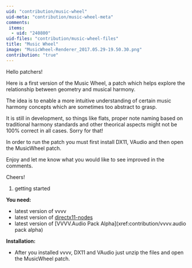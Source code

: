 ```yaml
---
uid: "contribution/music-wheel"
uid-meta: "contribution/music-wheel-meta"
comments: 
 items: 
  - uid: "240800"
uid-files: "contribution/music-wheel-files"
title: "Music Wheel"
image: "MusicWheel-Renderer_2017.05.29-19.50.30.png"
contribution: "true"
---
```


Hello patchers!

Here is a first version of the Music Wheel, a patch which helps explore the relationship between geometry and musical harmony.

The idea is to enable a more intuitive understanding of certain music harmony concepts which are sometimes too abstract to grasp.

It is still in development, so things like flats, proper note naming based on traditional harmony standards and other theorical aspects might not be 100% correct in all cases.  Sorry for that!

In order to run the patch you must first install DX11, VAudio and then open the MusicWheel patch.

Enjoy and let me know what you would like to see improved in the comments.

Cheers!

1.  getting started
**You need:**
* latest version of vvvv
* latest version of [directx11-nodes](xref:contribution/directx11-nodes)
* latest version of [VVVV.Audio Pack Alpha](xref:contribution/vvvv.audio pack alpha)

**Installation:**
* After you installed vvvv, DX11 and VAudio just unzip the files and open the MusicWheel patch.